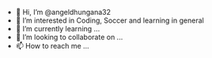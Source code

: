 - 👋 Hi, I’m @angeldhungana32
- 👀 I’m interested in Coding, Soccer and learning in general
- 🌱 I’m currently learning ...
- 💞️ I’m looking to collaborate on ...
- 📫 How to reach me ...
